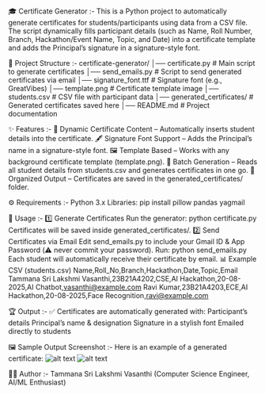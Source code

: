 🎓 Certificate Generator :-
This is a Python project to automatically generate certificates for students/participants using data from a CSV file.
The script dynamically fills participant details (such as Name, Roll Number, Branch, Hackathon/Event Name, Topic, and Date) into a certificate template and adds the Principal’s signature in a signature-style font.

📂 Project Structure :-
certificate-generator/
│── certificate.py             # Main script to generate certificates
│── send_emails.py             # Script to send generated certificates via email
│── signature_font.ttf          # Signature font (e.g., GreatVibes)
│── template.png                # Certificate template image
│── students.csv                # CSV file with participant data
│── generated_certificates/     # Generated certificates saved here
│── README.md                   # Project documentation

✨ Features :-
📑 Dynamic Certificate Content – Automatically inserts student details into the certificate.
🖋️ Signature Font Support – Adds the Principal’s name in a signature-style font.
🖼️ Template Based – Works with any background certificate template (template.png).
🔄 Batch Generation – Reads all student details from students.csv and generates certificates in one go.
💾 Organized Output – Certificates are saved in the generated_certificates/ folder.

⚙️ Requirements :-
Python 3.x
Libraries:
pip install pillow pandas yagmail

📝 Usage :-
1️⃣ Generate Certificates
Run the generator:
python certificate.py
Certificates will be saved inside generated_certificates/.
2️⃣ Send Certificates via Email
Edit send_emails.py to include your Gmail ID & App Password (⚠️ never commit your password).
Run:
python send_emails.py
Each student will automatically receive their certificate by email.
📊 Example CSV (students.csv)
Name,Roll_No,Branch,Hackathon,Date,Topic,Email
Tammana Sri Lakshmi Vasanthi,23B21A4202,CSE,AI Hackathon,20-08-2025,AI Chatbot,vasanthi@example.com
Ravi Kumar,23B21A4203,ECE,AI Hackathon,20-08-2025,Face Recognition,ravi@example.com

🏆 Output :-
✅ Certificates are automatically generated with:
Participant’s details
Principal’s name & designation
Signature in a stylish font
Emailed directly to students

🖼️ Sample Output Screenshot :-
Here is an example of a generated certificate:
![alt text](TAMMANA_SRI_LAKSHMI_VASANTHI_certificate.png)
![alt text](yandapalli_sai_varshitha_certificate.png)

👩‍💻 Author :-
Tammana Sri Lakshmi Vasanthi
(Computer Science Engineer, AI/ML Enthusiast)
